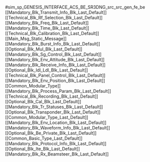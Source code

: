 #sim_sp_GENESIS_INTERFACE_ACS_BE_SR3DNG_src_src_gen_fe_be
[[Mandatory_Blk_Transmit_Info_Blk_Last_Default]]
[[Technical_Blk_Rf_Selection_Blk_Last_Default]]
[[Mandatory_Blk_Freq_Blk_Last_Default]]
[[Mandatory_Blk_Time_Blk_Last_Default]]
[[Technical_Blk_Calibration_Blk_Last_Default]]
[[Main_Msg_Static_Message]]
[[Mandatory_Blk_Burst_Info_Blk_Last_Default]]
[[Optional_Blk_Mul_Blk_Last_Default]]
[[Mandatory_Blk_Sg_Control_Blk_Last_Default]]
[[Mandatory_Blk_Env_Attitude_Blk_Last_Default]]
[[Mandatory_Blk_Receive_Info_Blk_Last_Default]]
[[Optional_Blk_Idl_Ldl_Blk_Last_Default]]
[[Technical_Blk_Panel_Control_Blk_Last_Default]]
[[Mandatory_Blk_Env_Position_Blk_Last_Default]]
[[Common_Modular_Type]]
[[Mandatory_Blk_Process_Param_Blk_Last_Default]]
[[Technical_Blk_Recording_Blk_Last_Default]]
[[Optional_Blk_Cal_Blk_Last_Default]]
[[Mandatory_Blk_Tr_Statuses_Blk_Last_Default]]
[[Optional_Blk_Transponder_Blk_Last_Default]]
[[Common_Modular_Type_Last_Default]]
[[Mandatory_Blk_Env_Location_Blk_Last_Default]]
[[Mandatory_Blk_Waveform_Info_Blk_Last_Default]]
[[Optional_Blk_Be_Private_Blk_Last_Default]]
[[Common_Basic_Type_Last_Default]]
[[Mandatory_Blk_Protocol_Info_Blk_Last_Default]]
[[Optional_Blk_Ite_Blk_Last_Default]]
[[Mandatory_Blk_Rx_Beamsteer_Blk_Last_Default]]
